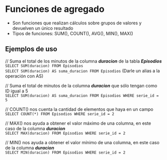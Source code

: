# Funciones de agregado

- Son funciones que realizan cálculos sobre grupos de valores y devuelven un único resultado
- Tipos de funciones: SUM(), COUNT(), AVG(), MIN(), MAX()

## Ejemplos de uso

// Suma el total de los minutos de la columna _**duracion**_ de la tabla _**Episodios**_  
`SELECT SUM(duracion) FROM Episodios`  
`SELECT SUM(duracion) AS suma_duracion FROM Episodios` (Darle un alias a la operación con AS)

// Suma el total de minutos de la columna _**duracion**_ que sólo tengan como ID igual a 5  
`SELECT SUM(duracion) AS suma_duracion FROM Episodios WHERE serie_id = 5`

// COUNT() nos cuenta la cantidad de elementos que haya en un campo  
`SELECT COUNT(*) FROM Episodios WHERE serie_id = 2`

// MAX() nos ayuda a obtener el valor máximo de una columna, en este caso de la columna _**duracion**_  
`SELECT MAX(duracion) FROM Episodios WHERE serie_id = 2`

// MIN() nos ayuda a obtener el valor mínimo de una columna, en este caso de la columna _**duracion**_  
`SELECT MIN(duracion) FROM Episodios WHERE serie_id = 2`
